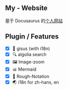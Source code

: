 ## My - Website

基于 Docusaurus 的[个人网站](https://dino.castamerego.com)

## Plugin / Features

- [x] 💬 gisus (with i18n)
- [x] 🔍 algolia search
- [x] 🖼️ Image-zoom
- [x] 📊 Mermaid
- [x] 📜 Rough-Notation
- [x] 🌏 i18n for zh-hans, en

